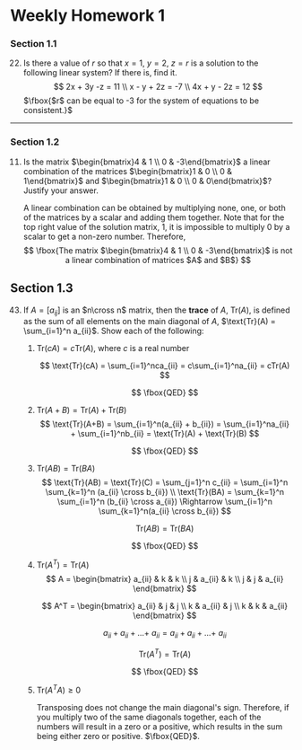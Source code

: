 # Weekly Homework 1

### Section 1.1

22. Is there a value of $r$ so that $x=1$, $y=2$, $z=r$ is a solution to the following linear system? If there is, find it. 
    $$
    2x + 3y -z = 11 \\
    x - y + 2z = -7 \\
    4x + y - 2z = 12
    $$
    $\fbox{$r$ can be equal to -3 for the system of equations to be consistent.}$

---

### Section 1.2

11. Is the matrix $\begin{bmatrix}4 & 1 \\ 0 & -3\end{bmatrix}$ a linear combination of the matrices $\begin{bmatrix}1 & 0 \\ 0 & 1\end{bmatrix}$ and $\begin{bmatrix}1 & 0 \\ 0 & 0\end{bmatrix}$? Justify your answer. 

    A linear combination can be obtained by multiplying none, one, or both of the matrices by a scalar and adding them together. Note that for the top right value of the solution matrix, $1$, it is impossible to multiply $0$ by a scalar to get a non-zero number. Therefore, 
    $$
    \fbox{The matrix $\begin{bmatrix}4 & 1 \\ 0 & -3\end{bmatrix}$ is not a linear combination of matrices $A$ and $B$}
    $$

## Section 1.3

43. If $A = [a_{ij}]$ is an $n\cross n$ matrix, then the **trace** of $A$, $\text{Tr}(A)$, is defined as the sum of all elements on the main diagonal of $A$, $\text{Tr}(A) = \sum_{i=1}^n a_{ii}$. Show each of the following: 

    1. $\text{Tr}(cA) = c\text{Tr}(A)$, where $c$ is a real number

       $$
       \text{Tr}(cA) = \sum_{i=1}^nca_{ii} = c\sum_{i=1}^na_{ii} = cTr(A)
       $$
       
       $$
       \fbox{QED}
       $$
    
    2. $\text{Tr}(A+B) = \text{Tr}(A) + \text{Tr}(B)$
       $$
       \text{Tr}(A+B) = \sum_{i=1}^n(a_{ii} + b_{ii}) = \sum_{i=1}^na_{ii} + \sum_{i=1}^nb_{ii} = \text{Tr}(A) + \text{Tr}(B)
       $$
    
       $$
       \fbox{QED}
       $$
    
    3. $\text{Tr}(AB) = \text{Tr}(BA)$
       $$
       \text{Tr}(AB) = \text{Tr}(C) = \sum_{j=1}^n c_{ii} = \sum_{i=1}^n \sum_{k=1}^n (a_{ii} \cross b_{ii}) \\
       \text{Tr}(BA) = \sum_{k=1}^n \sum_{i=1}^n (b_{ii} \cross a_{ii}) \Rightarrow \sum_{i=1}^n \sum_{k=1}^n(a_{ii} \cross b_{ii})
       $$
    
       $$
       \text{Tr}(AB) = \text{Tr}(BA)
       $$
    
       $$
       \fbox{QED}
       $$
    
    4. $\text{Tr}(A^T) = \text{Tr}(A)$
       $$
       A = \begin{bmatrix}
       a_{ii} & k & k \\ 
       j & a_{ii} & k \\ 
       j & j & a_{ii}
       \end{bmatrix}
       $$
    
       $$
       A^T = 
       \begin{bmatrix}
       a_{ii} & j & j \\
       k & a_{ii} & j \\
       k & k & a_{ii}
       \end{bmatrix}
       $$
    
       $$
       a_{ii} + a_{ii} + ... + \ a_{ii} = a_{ii} + a_{ii} + ... + \ a_{ii}
       $$
    
       $$
       \text{Tr}(A^T) = \text{Tr}(A)
       $$
    
       $$
       \fbox{QED}
       $$
    
    5. $\text{Tr}(A^TA) \geq 0$
    
       Transposing does not change the main diagonal's sign. Therefore, if you multiply two of the same diagonals together, each of the numbers will result in a zero or a positive, which results in the sum being either zero or positive. $\fbox{QED}$.
    
     
